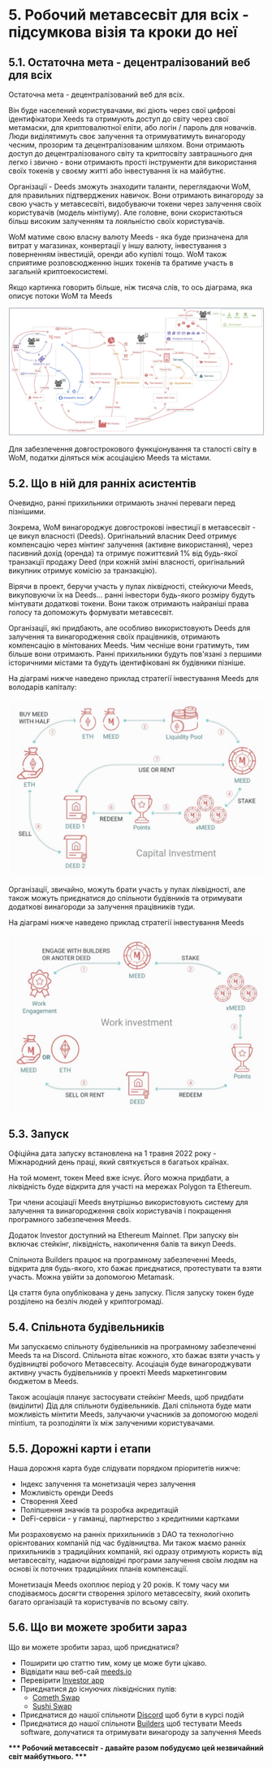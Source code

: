 # 5. Робочий метавсесвіт для всіх - підсумкова візія та кроки до неї

## 5.1. Остаточна мета - децентралізований веб для всіх

Остаточна мета - децентралізований веб для всіх.

Він буде населений користувачами, які діють через свої цифрові ідентифікатори Xeeds та отримують доступ до світу через свої метамаски, для криптовалютної еліти, або логін / пароль для новачків. Люди виділятимуть своє залучення та отримуватимуть винагороду чесним, прозорим та децентралізованим шляхом. Вони отримають доступ до децентралізованого світу та криптосвіту завтрашнього дня легко і звично - вони отримають прості інструменти для використання своїх токенів у своєму житті або інвестування їх на майбутнє.

Організації - Deeds зможуть знаходити таланти, переглядаючи WoM, для правильних підтверджених навичок. Вони отримають винагороду за свою участь у метавсесвіті, видобуваючи токени через залучення своїх користувачів (модель мінтіуму). Але головне, вони скористаються більш високим залученням та лояльністю своїх користувачів.

WoM матиме свою власну валюту Meeds - яка буде призначена для витрат у магазинах, конвертації у іншу валюту, інвестування з поверненням інвестицій, оренди або купівлі тощо. WoM також сприятиме розповсюдженню інших токенів та братиме участь в загальній криптоекосистемі.

Якщо картинка говорить більше, ніж тисяча слів, то ось діаграма, яка описує потоки WoM та Meeds

![Потоки WoM та Meeds](en/img/wom-flows.png)

Для забезпечення довгострокового функціонування та сталості світу в WoM, податки діляться між асоціацією Meeds та містами.

## 5.2. Що в ній для ранніх асистентів

Очевидно, ранні прихильники отримають значні переваги перед пізнішими.

Зокрема, WoM винагороджує довгострокові інвестиції в метавсесвіт - це викуп власності (Deeds). Оригінальний власник Deed отримує компенсацію через мінтинг залучення (активне використання), через пасивний дохід (оренда) та отримує пожиттєвий 1% від будь-якої транзакції продажу Deed (при кожній зміні власності, оригінальний викупник отримує комісію за транзакцію).

Вірячи в проект, беручи участь у пулах ліквідності, стейкуючи Meeds, викуповуючи їх на Deeds... ранні інвестори будь-якого розміру будуть мінтувати додаткові токени. Вони також отримають найраніші права голосу та допоможуть формувати метавсесвіт.

Організації, які придбають, але особливо використовують Deeds для залучення та винагородження своїх працівників, отримають компенсацію в мінтованих Meeds. Чим чесніше вони гратимуть, тим більше вони отримають.  Ранні прихильники будуть пов'язані з першими історичними містами та будуть ідентифіковані як будівники пізніше.

На діаграмі нижче наведено приклад стратегії інвестування Meeds для володарів капіталу:

![Стратегія інвестування Meeds для володарів капіталу](en/img/invest-capital.png)

Організації, звичайно, можуть брати участь у пулах ліквідності, але також можуть приєднатися до спільноти будівників та отримувати додаткові винагороди за залучення працівників туди.

На діаграмі нижче наведено приклад стратегії інвестування Meeds

![Стратегія інвестування Meeds для володарів роботи](en/img/invest-work.png)

## 5.3. Запуск

Офіційна дата запуску встановлена на 1 травня 2022 року - Міжнародний день праці, який святкується в багатьох країнах.

На той момент, токен Meed вже існує. Його можна придбати, а ліквідність буде відкрита для участі на мережах Polygon та Ethereum.

Три члени асоціації Meeds внутрішньо використовують систему для залучення та винагородження своїх користувачів і покращення програмного забезпечення Meeds.

Додаток Investor доступний на Ethereum Mainnet. При запуску він включає стейкінг, ліквідність, накопичення балів та викуп Deeds.

Спільнота Builders працює на програмному забезпеченні Meeds, відкрита для будь-якого, хто бажає приєднатися, протестувати та взяти участь. Можна увійти за допомогою Metamask.

Ця стаття була опублікована у день запуску. Після запуску токен буде розділено на безліч людей у криптогромаді.

## 5.4. Спільнота будівельників

Ми запускаємо спільноту будівельників на програмному забезпеченні Meeds та на Discord.  Спільнота вітає кожного, хто бажає взяти участь у будівництві робочого Метавсесвіту. Асоціація буде винагороджувати активну участь будівельників у проекті Meeds маркетинговим бюджетом в Meeds.

Також асоціація планує застосувати стейкінг Meeds, щоб придбати (виділити) Дід для спільноти будівельників. Далі спільнота буде мати можливість мінтити Meeds, залучаючи учасників за допомогою моделі mintium, та розподіляти їх між залученими користувачами.

## 5.5. Дорожні карти і етапи

Наша дорожня карта буде слідувати порядком пріоритетів нижче:

- Індекс залучення та монетизація через залучення
- Можливість оренди Deeds
- Створення Xeed
- Поліпшення значків та розробка акредитацій
- DeFi-сервіси - у гаманці, партнерство з кредитними картками

Ми розраховуємо на ранніх прихильників з DAO та технологічно орієнтованих компаній під час будівництва. Ми також маємо ранніх прихильників з традиційних компаній, які одразу отримують користь від метавсесвіту, надаючи відповідні програми залучення своїм людям на основі їх поточних традиційних планів компенсації.

Монетизація Meeds охоплює період у 20 років. К тому часу ми сподіваємось досягти створення зрілого метавсесвіту, який охопить багато організацій та користувачів по всьому світу.

## 5.6. Що ви можете зробити зараз

Що ви можете зробити зараз, щоб приєднатися?

- Поширити цю статтю тим, кому це може бути цікаво.
- Відвідати наш веб-сай [meeds.io](https://www.meeds.io/)
- Перевірити [Investor app](https://meeds.io/investors)
- Приєднатися до існуючих ліквіднісних пулів:
  - [Cometh Swap](https://swap.cometh.io/)
  - [Sushi Swap](https://sushi.com)
- Приєднатися до нашої спільноти [Discord](https://discord.com/invite/hAuADSq3) щоб бути в курсі подій
- Приєднатися до нашої спільноти [Builders](https://meeds.io/builders) щоб тестувати Meeds software, долучатися та отримувати винагороду за залучення Meeds

**\*\*\* Робочий метавсесвіт - давайте разом побудуємо цей незвичайний світ майбутнього. \*\*\***